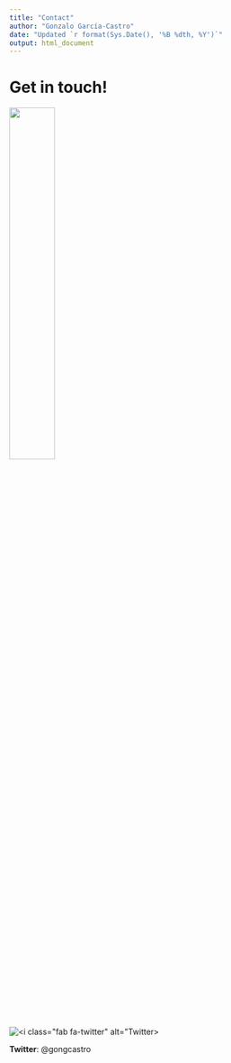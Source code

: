 ```yaml
---
title: "Contact"
author: "Gonzalo García-Castro"
date: "Updated `r format(Sys.Date(), '%B %dth, %Y')`"
output: html_document
---
```


# Get in touch!

<img src="/images/profile.png" width="40%" margin="35px">

![<i class="fab fa-imdb" alt="IMDB"></i>](https://www.imdb.com/user/ur114211961/?ref_=login)

![<i class="fab fa-github" alt="GitHub"></i>](https://github.com/gongcastro/Zombase)

![<i class="fas fa-map-marked-alt" alt="Where to find me"></i>](https://www.google.es/maps/place/UPF/@41.3896612,2.1893233,18z/data=!4m12!1m6!3m5!1s0x12a4a33ccd94d689:0xd685c271005de93c!2sCenter+for+Brain+%26+Cognition,+UPF!8m2!3d41.4035622!4d2.1944031!3m4!1s0x12a4a304cf89c015:0xfc36a1aa65cd41ee!8m2!3d41.3898056!4d2.1909859)

![<i class="fas fa-envelope" alt="E-mail"></i>](zombase.database@upf.edu)

![<i class="fab fa-twitter" alt="Twitter></i>](https://twitter.com/gongcastro)

**Twitter**: @gongcastro



<i class="fab fa-mail-awesome"></i>
